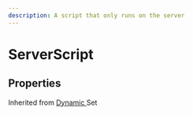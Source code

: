 ```yaml
---
description: A script that only runs on the server
---
```


# ServerScript

## Properties

Inherited from [Dynamic ](https://docs.brickverse.co/bricklua-lua-references-manual/dymanic)Set

